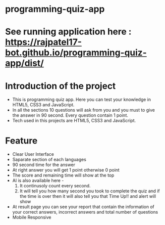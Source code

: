# programming-quiz-app

# See running application here : https://rajpatel17-bot.github.io/programming-quiz-app/dist/


# Introduction of the project 
- This is programming quiz app. Here you can test your knowledge in HTML5, CSS3 and JavaScript.
- In all the sections 10 questions will ask from you and you must to give the answer in 90 second. Every question contain 1 point.
- Tech used in this projects are HTML5, CSS3 and JavaScript.

# Feature 
- Clear User Interface
- Saparate section of each languages
- 90 second time for the answer
- At right answer you will get 1 point otherwise 0 point
- The score and remaining time will show at the top
- AI is also available here -
  1. It continusoly count every second.
  2. It will tell you how many second you took to complete the quiz and if the time is over then it will also tell you that Time Up!! and alert will show
- At result page you can see your report that contain the information of your correct answers, incorrect answers and total number of questions
- Mobile Responsive
